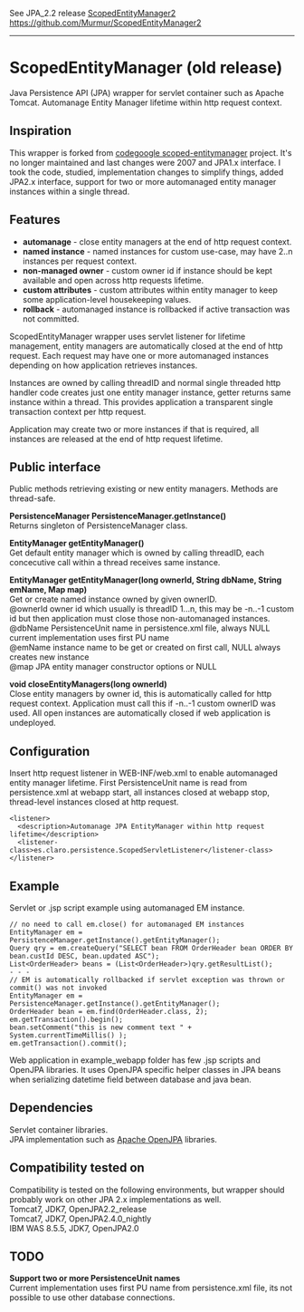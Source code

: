 See JPA_2.2 release [ScopedEntityManager2](https://github.com/Murmur/ScopedEntityManager2)
https://github.com/Murmur/ScopedEntityManager2

---
ScopedEntityManager (old release)
===================
Java Persistence API (JPA) wrapper for servlet container such as Apache Tomcat.
Automanage Entity Manager lifetime within http request context.

Inspiration
-----------
This wrapper is forked from [codegoogle scoped-entitymanager](https://code.google.com/p/scoped-entitymanager) project.
It's no longer maintained and last changes were 2007 and JPA1.x interface. I took the code, studied,
implementation changes to simplify things, added JPA2.x interface, support for two or more automanaged
entity manager instances within a single thread.

Features
--------
- **automanage** - close entity managers at the end of http request context.
- **named instance** - named instances for custom use-case, may have 2..n instances per request context.
- **non-managed owner** - custom owner id if instance should be kept available and open across http requests lifetime.
- **custom attributes** - custom attributes within entity manager to keep some application-level housekeeping values.
- **rollback** - automanaged instance is rollbacked if active transaction was not committed.

ScopedEntityManager wrapper uses servlet listener for lifetime management,
entity managers are automatically closed at the end of http request. Each request may
have one or more automanaged instances depending on how application retrieves instances.

Instances are owned by calling threadID and normal single threaded http handler code
creates just one entity manager instance, getter returns same instance within a thread.
This provides application a transparent single transaction context per http request.

Application may create two or more instances if that is required, all instances are
released at the end of http request lifetime.

Public interface
-----------------
Public methods retrieving existing or new entity managers. Methods are thread-safe.

**PersistenceManager PersistenceManager.getInstance()**<br/>
Returns singleton of PersistenceManager class.

**EntityManager getEntityManager()**<br/>
Get default entity manager which is owned by calling threadID, each 
concecutive call within a thread receives same instance.

**EntityManager getEntityManager(long ownerId, String dbName, String emName, Map map)**<br/>
Get or create named instance owned by given ownerID.<br/>
@ownerId  owner id which usually is threadID 1...n, this may be -n..-1 custom id but
          then application must close those non-automanaged instances. <br/>
@dbName   PersistenceUnit name in persistence.xml file, always NULL current implementation uses first PU name<br/>
@emName   instance name to be get or created on first call, NULL always creates new instance<br/>
@map      JPA entity manager constructor options or NULL<br/>

**void closeEntityManagers(long ownerId)**<br/>
Close entity managers by owner id, this is automatically called for http request context.
Application must call this if -n..-1 custom ownerID was used. All open instances are
automatically closed if web application is undeployed.

Configuration
-------------
Insert http request listener in WEB-INF/web.xml to enable automanaged entity manager lifetime.
First PersistenceUnit name is read from persistence.xml at webapp start,
all instances closed at webapp stop, thread-level instances closed at http request.

```
<listener>
  <description>Automanage JPA EntityManager within http request lifetime</description>
  <listener-class>es.claro.persistence.ScopedServletListener</listener-class>
</listener>
```

Example
-------
Servlet or .jsp script example using automanaged EM instance.
```
// no need to call em.close() for automanaged EM instances
EntityManager em = PersistenceManager.getInstance().getEntityManager();
Query qry = em.createQuery("SELECT bean FROM OrderHeader bean ORDER BY bean.custId DESC, bean.updated ASC");
List<OrderHeader> beans = (List<OrderHeader>)qry.getResultList();
- - - 
// EM is automatically rollbacked if servlet exception was thrown or commit() was not invoked
EntityManager em = PersistenceManager.getInstance().getEntityManager();
OrderHeader bean = em.find(OrderHeader.class, 2);
em.getTransaction().begin();
bean.setComment("this is new comment text " + System.currentTimeMillis() );
em.getTransaction().commit();
```

Web application in example_webapp folder has few .jsp scripts and OpenJPA libraries.
It uses OpenJPA specific helper classes in JPA beans when serializing 
datetime field between database and java bean.

Dependencies
------------
Servlet container libraries.<br/>
JPA implementation such as [Apache OpenJPA](http://openjpa.apache.org/) libraries.<br/>

Compatibility tested on
-----------------------
Compatibility is tested on the following environments, but wrapper should probably
work on other JPA 2.x implementations as well.<br/>
Tomcat7, JDK7, OpenJPA2.2_release<br/>
Tomcat7, JDK7, OpenJPA2.4.0_nightly<br/>
IBM WAS 8.5.5, JDK7, OpenJPA2.0<br/>

TODO
----
**Support two or more PersistenceUnit names**<br/>
Current implementation uses first PU name from persistence.xml file, its not possible to
use other database connections.
